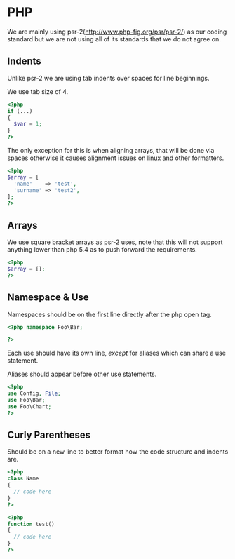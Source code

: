 # PHP

We are mainly using psr-2(http://www.php-fig.org/psr/psr-2/) as our coding standard but we are not using all of its standards that we do not agree on.

## Indents

Unlike psr-2 we are using tab indents over spaces for line beginnings.

We use tab size of 4.

```php
<?php
if (...)
{
  $var = 1;
}
?>
```

The only exception for this is when aligning arrays, that will be done via spaces otherwise it causes alignment issues on linux and other formatters.

```php
<?php
$array = [
  'name'    => 'test',
  'surname' => 'test2',
];
?>
```

## Arrays

We use square bracket arrays as psr-2 uses, note that this will not support anything lower than php 5.4 as to push forward the requirements.

```php
<?php
$array = [];
?>
```

## Namespace & Use

Namespaces should be on the first line directly after the php open tag.

```php
<?php namespace Foo\Bar;

?>
```

Each use should have its own line, *except* for aliases which can share a use statement.

Aliases should appear before other use statements.

```php
<?php
use Config, File;
use Foo\Bar;
use Foo\Chart;
?>
```

## Curly Parentheses

Should be on a new line to better format how the code structure and indents are.

```php
<?php
class Name
{
  // code here
}
?>
```

```php
<?php
function test()
{
  // code here
}
?>
```